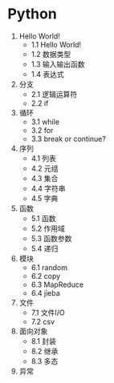 # Python

1. Hello World!
    - 1.1 Hello World!
    - 1.2 数据类型
    - 1.3 输入输出函数
    - 1.4 表达式
2. 分支
    - 2.1 逻辑运算符
    - 2.2 if
3. 循环
    - 3.1 while
    - 3.2 for
    - 3.3 break or continue? 
4. 序列
    - 4.1 列表
    - 4.2 元组
    - 4.3 集合
    - 4.4 字符串
    - 4.5 字典
5. 函数
    - 5.1 函数
    - 5.2 作用域
    - 5.3 函数参数
    - 5.4 递归
6. 模块
    - 6.1 random
    - 6.2 copy
    - 6.3 MapReduce
    - 6.4 jieba
7. 文件
    - 7.1 文件I/O
    - 7.2 csv
8. 面向对象
    - 8.1 封装
    - 8.2 继承
    - 8.3 多态
9. 异常